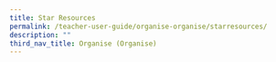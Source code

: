 ```yaml
---
title: Star Resources
permalink: /teacher-user-guide/organise-organise/starresources/
description: ""
third_nav_title: Organise (Organise)
---
```

